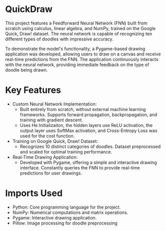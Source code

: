 ﻿# QuickDraw
This project features a Feedforward Neural Network (FNN) built from scratch using calculus, linear algebra, and NumPy, trained on the Google Quick, Draw! dataset. The neural network is capable of recognizing ten different types of doodles with impressive accuracy.

To demonstrate the model's functionality, a Pygame-based drawing application was developed, allowing users to draw on a canvas and receive real-time predictions from the FNN. The application continuously interacts with the neural network, providing immediate feedback on the type of doodle being drawn.
# Key Features
- Custom Neural Network Implementation:
    - Built entirely from scratch, without external machine learning frameworks.
      Supports forward propagation, backpropagation, and training with gradient descent.
    - Uses He Initializaiton, the hidden layers use ReLU activation, the output layer uses SoftMax activation, and Cross-Entropy Loss was used for the cost function.
- Training on Google Quick, Draw! Dataset:
    - Recognizes 10 distinct categories of doodles.
      Dataset preprocessed and scaled for optimal training performance.
- Real-Time Drawing Application:
    - Developed with Pygame, offering a simple and interactive drawing interface.
      Constantly queries the FNN to provide real-time predictions for user drawings.
# Imports Used
- Python: Core programming language for the project.
- NumPy: Numerical computations and matrix operations.
- Pygame: Interactive drawing application.
- Pillow: Image processing for doodle preprocessing
